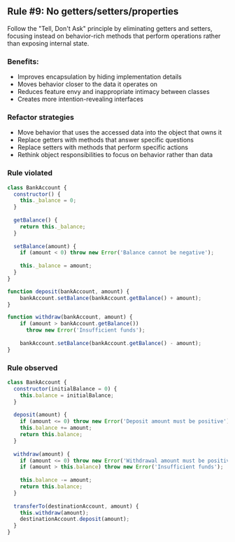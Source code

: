 ## Rule #9: No getters/setters/properties
Follow the "Tell, Don't Ask" principle by eliminating getters and setters, focusing instead on behavior-rich methods that perform operations rather than exposing internal state.

### Benefits:
- Improves encapsulation by hiding implementation details
- Moves behavior closer to the data it operates on
- Reduces feature envy and inappropriate intimacy between classes
- Creates more intention-revealing interfaces

### Refactor strategies
- Move behavior that uses the accessed data into the object that owns it
- Replace getters with methods that answer specific questions
- Replace setters with methods that perform specific actions
- Rethink object responsibilities to focus on behavior rather than data

### Rule violated
```js
class BankAccount {
  constructor() {
    this._balance = 0;
  }
  
  getBalance() {
    return this._balance;
  }
  
  setBalance(amount) {
    if (amount < 0) throw new Error('Balance cannot be negative');
    
    this._balance = amount;
  }
}
```
```js
function deposit(bankAccount, amount) {
	bankAccount.setBalance(bankAccount.getBalance() + amount);
}
```
```js
function withdraw(bankAccount, amount) {
    if (amount > bankAccount.getBalance()) 
      throw new Error('Insufficient funds');
    
    bankAccount.setBalance(bankAccount.getBalance() - amount);
}
```
### Rule observed
```js
class BankAccount {
  constructor(initialBalance = 0) {
    this.balance = initialBalance;
  }
  
  deposit(amount) {
    if (amount <= 0) throw new Error('Deposit amount must be positive');
    this.balance += amount;
    return this.balance;
  }
  
  withdraw(amount) {
    if (amount <= 0) throw new Error('Withdrawal amount must be positive');
    if (amount > this.balance) throw new Error('Insufficient funds');
    
    this.balance -= amount;
    return this.balance;
  }
  
  transferTo(destinationAccount, amount) {
    this.withdraw(amount);
    destinationAccount.deposit(amount);
  }
}
```
